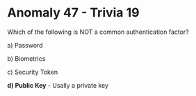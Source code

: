 # Anomaly 47 - Trivia 19

Which of the following is NOT a common authentication factor?

a) Password

b) Biometrics

c) Security Token

**d) Public Key** - Usally a private key